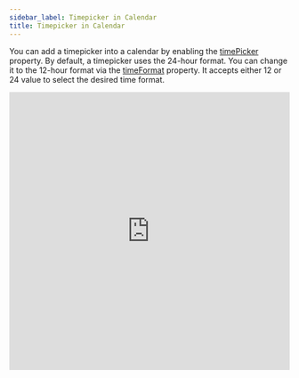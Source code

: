 ```yaml
---
sidebar_label: Timepicker in Calendar 
title: Timepicker in Calendar 
---
```


You can add a timepicker into a calendar by enabling the [timePicker](calendar/api/calendar_timepicker_config.md) property. By default, a timepicker uses the 24-hour format.
You can change it to the 12-hour format via the [timeFormat](calendar/api/calendar_timeformat_config.md) property. It accepts either 12 or 24 value to select the desired time format.

<iframe src="https://snippet.dhtmlx.com/9xi24if2?mode=result" frameborder="0" class="snippet_iframe" width="100%" height="500"></iframe>
